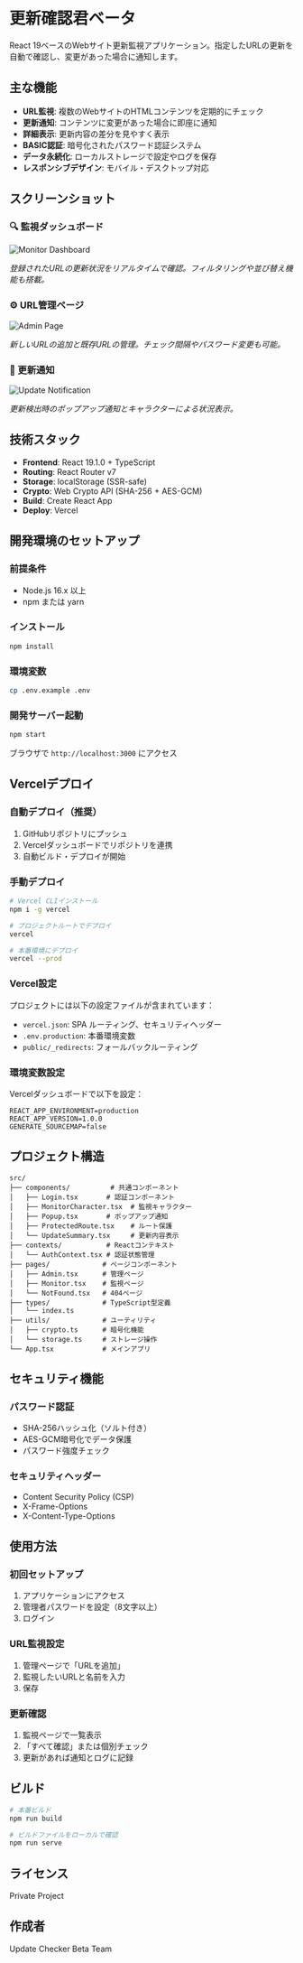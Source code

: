 # 更新確認君ベータ

React 19ベースのWebサイト更新監視アプリケーション。指定したURLの更新を自動で確認し、変更があった場合に通知します。

## 主な機能

- **URL監視**: 複数のWebサイトのHTMLコンテンツを定期的にチェック
- **更新通知**: コンテンツに変更があった場合に即座に通知
- **詳細表示**: 更新内容の差分を見やすく表示
- **BASIC認証**: 暗号化されたパスワード認証システム
- **データ永続化**: ローカルストレージで設定やログを保存
- **レスポンシブデザイン**: モバイル・デスクトップ対応

## スクリーンショット

### 🔍 監視ダッシュボード
![Monitor Dashboard](./docs/images/monitor-dashboard.png)

*登録されたURLの更新状況をリアルタイムで確認。フィルタリングや並び替え機能も搭載。*

### ⚙️ URL管理ページ  
![Admin Page](./docs/images/admin-page.png)

*新しいURLの追加と既存URLの管理。チェック間隔やパスワード変更も可能。*

### 🔔 更新通知
![Update Notification](./docs/images/update-notification.png)

*更新検出時のポップアップ通知とキャラクターによる状況表示。*

## 技術スタック

- **Frontend**: React 19.1.0 + TypeScript
- **Routing**: React Router v7
- **Storage**: localStorage (SSR-safe)
- **Crypto**: Web Crypto API (SHA-256 + AES-GCM)
- **Build**: Create React App
- **Deploy**: Vercel

## 開発環境のセットアップ

### 前提条件
- Node.js 16.x 以上
- npm または yarn

### インストール
```bash
npm install
```

### 環境変数
```bash
cp .env.example .env
```

### 開発サーバー起動
```bash
npm start
```

ブラウザで `http://localhost:3000` にアクセス

## Vercelデプロイ

### 自動デプロイ（推奨）
1. GitHubリポジトリにプッシュ
2. Vercelダッシュボードでリポジトリを連携
3. 自動ビルド・デプロイが開始

### 手動デプロイ
```bash
# Vercel CLIインストール
npm i -g vercel

# プロジェクトルートでデプロイ
vercel

# 本番環境にデプロイ
vercel --prod
```

### Vercel設定

プロジェクトには以下の設定ファイルが含まれています：

- `vercel.json`: SPA ルーティング、セキュリティヘッダー
- `.env.production`: 本番環境変数
- `public/_redirects`: フォールバックルーティング

### 環境変数設定

Vercelダッシュボードで以下を設定：

```
REACT_APP_ENVIRONMENT=production
REACT_APP_VERSION=1.0.0
GENERATE_SOURCEMAP=false
```

## プロジェクト構造

```
src/
├── components/          # 共通コンポーネント
│   ├── Login.tsx       # 認証コンポーネント
│   ├── MonitorCharacter.tsx  # 監視キャラクター
│   ├── Popup.tsx       # ポップアップ通知
│   ├── ProtectedRoute.tsx    # ルート保護
│   └── UpdateSummary.tsx     # 更新内容表示
├── contexts/           # Reactコンテキスト
│   └── AuthContext.tsx # 認証状態管理
├── pages/             # ページコンポーネント
│   ├── Admin.tsx      # 管理ページ
│   ├── Monitor.tsx    # 監視ページ
│   └── NotFound.tsx   # 404ページ
├── types/             # TypeScript型定義
│   └── index.ts
├── utils/             # ユーティリティ
│   ├── crypto.ts      # 暗号化機能
│   └── storage.ts     # ストレージ操作
└── App.tsx            # メインアプリ
```

## セキュリティ機能

### パスワード認証
- SHA-256ハッシュ化（ソルト付き）
- AES-GCM暗号化でデータ保護
- パスワード強度チェック

### セキュリティヘッダー
- Content Security Policy (CSP)
- X-Frame-Options
- X-Content-Type-Options

## 使用方法

### 初回セットアップ
1. アプリケーションにアクセス
2. 管理者パスワードを設定（8文字以上）
3. ログイン

### URL監視設定
1. 管理ページで「URLを追加」
2. 監視したいURLと名前を入力
3. 保存

### 更新確認
1. 監視ページで一覧表示
2. 「すべて確認」または個別チェック
3. 更新があれば通知とログに記録

## ビルド

```bash
# 本番ビルド
npm run build

# ビルドファイルをローカルで確認
npm run serve
```

## ライセンス

Private Project

## 作成者

Update Checker Beta Team
